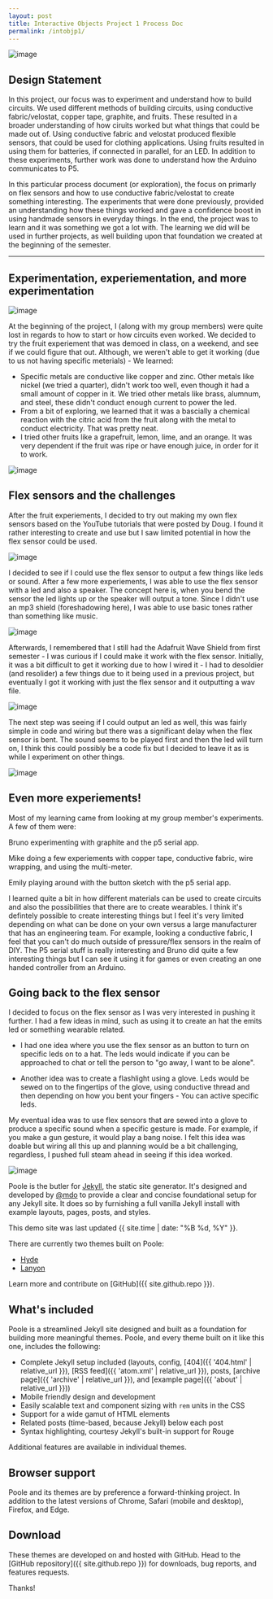 ```yaml
---
layout: post
title: Interactive Objects Project 1 Process Doc
permalink: /intobjp1/
---
```


![image](/images/posts/journey1.jpg)

## Design Statement

In this project, our focus was to experiment and understand how to build circuits. We used different methods of building circuits, using conductive fabric/velostat, copper tape, graphite, and fruits. These resulted in a broader understanding of how ciruits worked but what things that could be made out of. Using conductive fabric and velostat produced flexible sensors, that could be used for clothing applications. Using fruits resulted in using them for batteries, if connected in parallel, for an LED. In addition to these experiments, further work was done to understand how the Arduino communicates to P5.

In this particular process document (or exploration), the focus on primarly on flex sensors and how to use conductive fabric/velostat to create something interesting. The experiments that were done previously, provided an understanding how these things worked and gave a confidence boost in using handmade sensors in everyday things. In the end, the project was to learn and it was something we got a lot with. The learning we did will be used in further projects, as well building upon that foundation we created at the beginning of the semester.

-----

## Experimentation, experiementation, and more experimentation

![image](/images/posts/journey1.jpg)

At the beginning of the project, I (along with my group members) were quite lost in regards to how to start or how circuits even worked. We decided to try the fruit experiement that was demoed in class, on a weekend, and see if we could figure that out. Although, we weren't able to get it working (due to us not having specific meterials) - We learned:

* Specific metals are conductive like copper and zinc. Other metals like nickel (we tried a quarter), didn't work too well, even though it had a small amount of copper in it. We tried other metals like brass, alumnum, and steel, these didn't conduct enough current to power the led.
* From a bit of exploring, we learned that it was a bascially a chemical reaction with the citric acid from the fruit along with the metal to conduct electricity. That was pretty neat.
* I tried other fruits like a grapefruit, lemon, lime, and an orange. It was very dependent if the fruit was ripe or have enough juice, in order for it to work.

![image](/images/posts/journey1.jpg)

## Flex sensors and the challenges

After the fruit experiements, I decided to try out making my own flex sensors based on the YouTube tutorials that were posted by Doug. I found it rather interesting to create and use but I saw limited potential in how the flex sensor could be used.

![image](/images/posts/journey1.jpg)

I decided to see if I could use the flex sensor to output a few things like leds or sound. After a few more experiements, I was able to use the flex sensor with a led and also a speaker. The concept here is, when you bend the sensor the led lights up or the speaker will output a tone. Since I didn't use an mp3 shield (foreshadowing here), I was able to use basic tones rather than something like music.

![image](/images/posts/journey1.jpg)

Afterwards, I remembered that I still had the Adafruit Wave Shield from first semester - I was curious if I could make it work with the flex sensor. Initially, it was a bit difficult to get it working due to how I wired it - I had to desoldier (and resolider) a few things due to it being used in a previous project, but eventually I got it working with just the flex sensor and it outputting a wav file.

![image](/images/posts/journey1.jpg)

The next step was seeing if I could output an led as well, this was fairly simple in code and wiring but there was a significant delay when the flex sensor is bent. The sound seems to be played first and then the led will turn on, I think this could possibly be a code fix but I decided to leave it as is while I experiment on other things.

![image](/images/posts/journey1.jpg)

## Even more experiements!

Most of my learning came from looking at my group member's experiments. A few of them were:

Bruno experimenting with graphite and the p5 serial app.

Mike doing a few experiements with copper tape, conductive fabric, wire wrapping, and using the multi-meter.

Emily playing around with the button sketch with the p5 serial app.

I learned quite a bit in how different materials can be used to create circuits and also the possibilities that there are to create wearables. I think it's defintely possible to create interesting things but I feel it's very limited depending on what can be done on your own versus a large manufacturer that has an engineering team. For example, looking a conductive fabric, I feel that you can't do much outside of pressure/flex sensors in the realm of DIY. The P5 serial stuff is really interesting and Bruno did quite a few interesting things but I can see it using it for games or even creating an one handed controller from an Arduino.

## Going back to the flex sensor

I decided to focus on the flex sensor as I was very interested in pushing it further. I had a few ideas in mind, such as using it to create an hat the emits led or something wearable related.

* I had one idea where you use the flex sensor as an button to turn on specific leds on to a hat. The leds would indicate if you can be approached to chat or tell the person to "go away, I want to be alone".

* Another idea was to create a flashlight using a glove. Leds would be sewed on to the fingertips of the glove, using conductive thread and then depending on how you bent your fingers - You can active specific leds.

My eventual idea was to use flex sensors that are sewed into a glove to produce a specific sound when a specific gesture is made. For example, if you make a gun gesture, it would play a bang noise. I felt this idea was doable but wiring all this up and planning would be a bit challenging, regardless, I pushed full steam ahead in seeing if this idea worked.

![image](/images/posts/journey1.jpg)




Poole is the butler for [Jekyll](http://jekyllrb.com), the static site generator. It's designed and developed by [@mdo](https://twitter.com/mdo) to provide a clear and concise foundational setup for any Jekyll site. It does so by furnishing a full vanilla Jekyll install with example layouts, pages, posts, and styles.

This demo site was last updated {{ site.time | date: "%B %d, %Y" }}.

There are currently two themes built on Poole:

* [Hyde](http://hyde.getpoole.com)
* [Lanyon](http://lanyon.getpoole.com)

Learn more and contribute on [GitHub]({{ site.github.repo }}).

## What's included

Poole is a streamlined Jekyll site designed and built as a foundation for building more meaningful themes. Poole, and every theme built on it like this one, includes the following:

* Complete Jekyll setup included (layouts, config, [404]({{ '404.html' | relative_url }}), [RSS feed]({{ 'atom.xml' | relative_url }}), posts, [archive page]({{ 'archive' | relative_url }}), and [example page]({{ 'about' | relative_url }}))
* Mobile friendly design and development
* Easily scalable text and component sizing with `rem` units in the CSS
* Support for a wide gamut of HTML elements
* Related posts (time-based, because Jekyll) below each post
* Syntax highlighting, courtesy Jekyll's built-in support for Rouge

Additional features are available in individual themes.

## Browser support

Poole and its themes are by preference a forward-thinking project. In addition to the latest versions of Chrome, Safari (mobile and desktop), Firefox, and Edge.

## Download

These themes are developed on and hosted with GitHub. Head to the [GitHub repository]({{ site.github.repo }}) for downloads, bug reports, and features requests.

Thanks!
